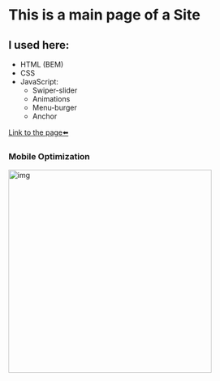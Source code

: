 # This is a main page of a Site

## I used here:
* HTML (BEM)
* CSS
* JavaScript:
	* Swiper-slider
	* Animations
	* Menu-burger
	* Anchor

[Link to the page⬅️][link]

### Mobile Optimization
<img src="img/page-speed.jpg" alt="img" style="height: 400px;">

[link]: https://salyerik.github.io/big-landing
